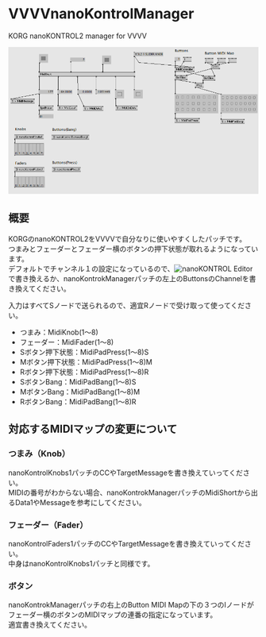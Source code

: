 # VVVVnanoKontrolManager
KORG nanoKONTROL2 manager for VVVV

![image.png](image.png)

## 概要
KORGのnanoKONTROL2をVVVVで自分なりに使いやすくしたパッチです。  
つまみとフェーダーとフェーダー横のボタンの押下状態が取れるようになっています。  
デフォルトでチャンネル１の設定になっているので、![nanoKONTROL Editor](https://www.korg.com/jp/support/download/product/0/159/)で書き換えるか、nanoKontrokManagerパッチの左上のButtonsのChannelを書き換えてください。  

入力はすべてSノードで送られるので、適宜Rノードで受け取って使ってください。  

- つまみ：MidiKnob(1～8)  
- フェーダー：MidiFader(1～8)
- Sボタン押下状態：MidiPadPress(1～8)S
- Mボタン押下状態：MidiPadPress(1～8)M
- Rボタン押下状態：MidiPadPress(1～8)R
- SボタンBang：MidiPadBang(1～8)S
- MボタンBang：MidiPadBang(1～8)M
- RボタンBang：MidiPadBang(1～8)R

## 対応するMIDIマップの変更について

### つまみ（Knob）
nanoKontrolKnobs1パッチのCCやTargetMessageを書き換えていってください。  
MIDIの番号がわからない場合、nanoKontrokManagerパッチのMidiShortから出るData1やMessageを参考にしてください。

### フェーダー（Fader）
nanoKontrolFaders1パッチのCCやTargetMessageを書き換えていってください。  
中身はnanoKontrolKnobs1パッチと同様です。

### ボタン
nanoKontrokManagerパッチの右上のButton MIDI Mapの下の３つのIノードがフェーダー横のボタンのMIDIマップの連番の指定になっています。  
適宜書き換えてください。
